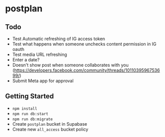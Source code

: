 # postplan

## Todo

- Test Automatic refreshing of IG access token
- Test what happens when someone unchecks content permission in IG oauth
- Test media URL refreshing
- Enter a date?
- Doesn't show post when someone collaborates with you (<https://developers.facebook.com/community/threads/1011039596753699/>)
- Submit Meta app for approval

## Getting Started

- `npm install`
- `npm run db:start`
- `npm run db:migrate`
- Create `postplan` bucket in Supabase
- Create new `all_access` bucket policy
